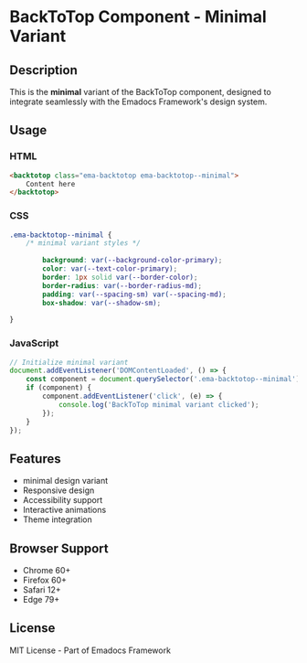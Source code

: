 # BackToTop Component - Minimal Variant

## Description
This is the **minimal** variant of the BackToTop component, designed to integrate seamlessly with the Emadocs Framework's design system.

## Usage

### HTML
```html
<backtotop class="ema-backtotop ema-backtotop--minimal">
    Content here
</backtotop>
```

### CSS
```css
.ema-backtotop--minimal {
    /* minimal variant styles */
    
        background: var(--background-color-primary);
        color: var(--text-color-primary);
        border: 1px solid var(--border-color);
        border-radius: var(--border-radius-md);
        padding: var(--spacing-sm) var(--spacing-md);
        box-shadow: var(--shadow-sm);
    
}
```

### JavaScript
```javascript
// Initialize minimal variant
document.addEventListener('DOMContentLoaded', () => {
    const component = document.querySelector('.ema-backtotop--minimal');
    if (component) {
        component.addEventListener('click', (e) => {
            console.log('BackToTop minimal variant clicked');
        });
    }
});
```

## Features
- minimal design variant
- Responsive design
- Accessibility support
- Interactive animations
- Theme integration

## Browser Support
- Chrome 60+
- Firefox 60+
- Safari 12+
- Edge 79+

## License
MIT License - Part of Emadocs Framework
